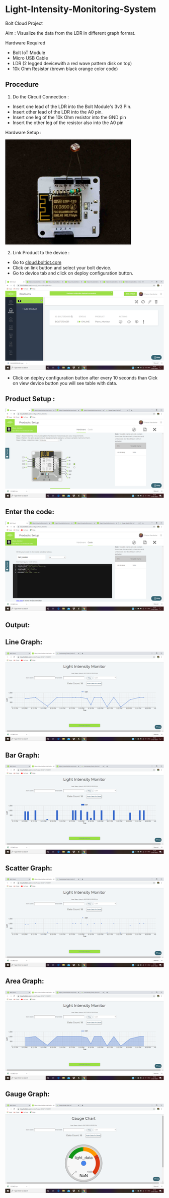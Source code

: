 # Light-Intensity-Monitoring-System
Bolt Cloud Project

Aim : Visualize the data from the LDR in different graph format.

Hardware Required
- Bolt IoT Module
- Micro USB Cable
- LDR (2 legged devicewith a red wave pattern disk on top)
- 10k Ohm Resistor (brown black orange color code)

## Procedure 
1) Do the Circuit Connection :
- Insert one lead of the LDR into the Bolt Module's 3v3 Pin.
- Insert other lead of the LDR into the A0 pin.
- Insert one leg of the 10k Ohm resistor into the GND pin
- Insert the other leg of the resistor also into the A0 pin

Hardware Setup :

<img src="Images/Hardware%20Setup.png" width="400"/>

2) Link Product to the device :
- Go to [cloud.boltiot.com](cloud.boltiot.com)
- Click on link button and select your bolt device.
- Go to device tab and click on deploy configuration button.

![](Images/Link%20Product.png)

- Click on deploy configuration button after every 10 seconds than Cick on view device button you will see table with data.



## Product Setup :
![](Images/Product%20Setup.png)

## Enter the code:
![](Images/Javascript%20Code.png)

## Output:

## Line Graph:
![](Images/Line%20Graph.png)

## Bar Graph:
![](Images/Bar%20Graph.png)

## Scatter Graph:
![](Images/Scatter%20Graph.png)

## Area Graph:
![](Images/Area%20Graph.png)

## Gauge Graph:
![](Images/Gauge%20Graph.png)
